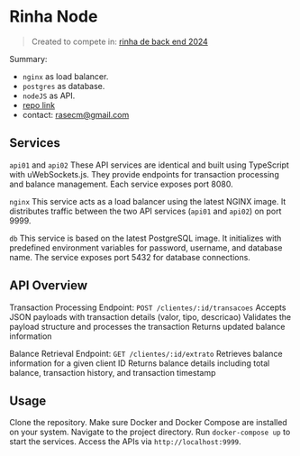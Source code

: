 # Rinha Node

> Created to compete in: [rinha de back end 2024](https://github.com/zanfranceschi/rinha-de-backend-2024-q1)

Summary:

- `nginx` as load balancer.
- `postgres` as database.
- `nodeJS` as API.
- [repo link](https://github.com/zetos/rinha-node)
- contact: rasecm@gmail.com

## Services

`api01` and `api02`
These API services are identical and built using TypeScript with uWebSockets.js. They provide endpoints for transaction processing and balance management. Each service exposes port 8080.

`nginx`
This service acts as a load balancer using the latest NGINX image. It distributes traffic between the two API services (`api01` and `api02`) on port 9999.

`db`
This service is based on the latest PostgreSQL image. It initializes with predefined environment variables for password, username, and database name. The service exposes port 5432 for database connections.

## API Overview

Transaction Processing
Endpoint: `POST /clientes/:id/transacoes`
Accepts JSON payloads with transaction details (valor, tipo, descricao)
Validates the payload structure and processes the transaction
Returns updated balance information

Balance Retrieval
Endpoint: `GET /clientes/:id/extrato`
Retrieves balance information for a given client ID
Returns balance details including total balance, transaction history, and transaction timestamp

## Usage

Clone the repository.
Make sure Docker and Docker Compose are installed on your system.
Navigate to the project directory.
Run `docker-compose up` to start the services.
Access the APIs via `http://localhost:9999`.

